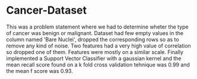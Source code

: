 # Cancer-Dataset
This was a problem statement where we had to determine wheter the type of cancer was benign or malignant. Dataset had few empty values in the column named 'Bare Nuclei', dropped the corresponding rows so as to remove any kind of noise. Two features had a very high value of correlation so dropped one of them. Features were mostly on a similar scale. Finally implemented a Support Vector Classifier with a gaussian kernel and the mean recall score found on a k fold cross validation tehnique was 0.99 and the mean f score was 0.93.
